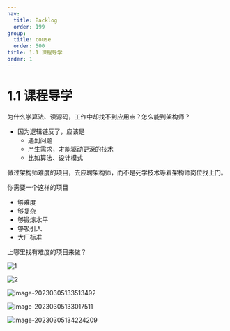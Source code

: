 ```yaml
---
nav:
  title: Backlog
  order: 199
group:
  title: couse
  order: 500
title: 1.1 课程导学
order: 1
---
```


# 1.1 课程导学

为什么学算法、读源码，工作中却找不到应用点？怎么能到架构师？

- 因为逻辑链反了，应该是
  - 遇到问题
  - 产生需求，才能驱动更深的技术
  - 比如算法、设计模式



做过架构师难度的项目，去应聘架构师，而不是死学技术等着架构师岗位找上门。

你需要一个这样的项目

- 够难度
- 够复杂
- 够锻炼水平
- 够吸引人
- 大厂标准

上哪里找有难度的项目来做？



![1](http://wuxiao-tech-doc.oss-cn-hangzhou.aliyuncs.com/2023-03-05-052847.png)

![2](http://wuxiao-tech-doc.oss-cn-hangzhou.aliyuncs.com/2023-03-05-052959.png)



![image-20230305133513492](http://wuxiao-tech-doc.oss-cn-hangzhou.aliyuncs.com/2023-03-05-053515.png)

![image-20230305133017511](http://wuxiao-tech-doc.oss-cn-hangzhou.aliyuncs.com/2023-03-05-053019.png)

![image-20230305134224209](http://wuxiao-tech-doc.oss-cn-hangzhou.aliyuncs.com/2023-03-05-054227.png)